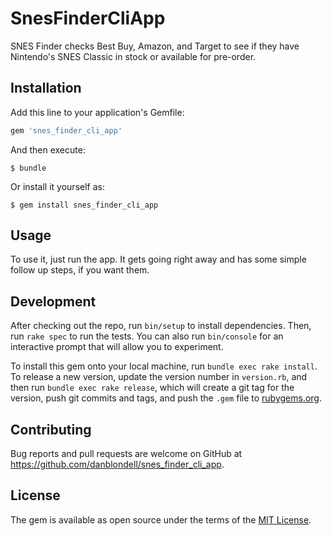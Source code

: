 # SnesFinderCliApp

SNES Finder checks Best Buy, Amazon, and Target to see if they have Nintendo's SNES Classic in stock or available for pre-order.

## Installation

Add this line to your application's Gemfile:

```ruby
gem 'snes_finder_cli_app'
```

And then execute:

    $ bundle

Or install it yourself as:

    $ gem install snes_finder_cli_app

## Usage

To use it, just run the app. It gets going right away and has some simple follow up steps, if you want them.

## Development

After checking out the repo, run `bin/setup` to install dependencies. Then, run `rake spec` to run the tests. You can also run `bin/console` for an interactive prompt that will allow you to experiment.

To install this gem onto your local machine, run `bundle exec rake install`. To release a new version, update the version number in `version.rb`, and then run `bundle exec rake release`, which will create a git tag for the version, push git commits and tags, and push the `.gem` file to [rubygems.org](https://rubygems.org).

## Contributing

Bug reports and pull requests are welcome on GitHub at https://github.com/danblondell/snes_finder_cli_app.


## License

The gem is available as open source under the terms of the [MIT License](http://opensource.org/licenses/MIT).
